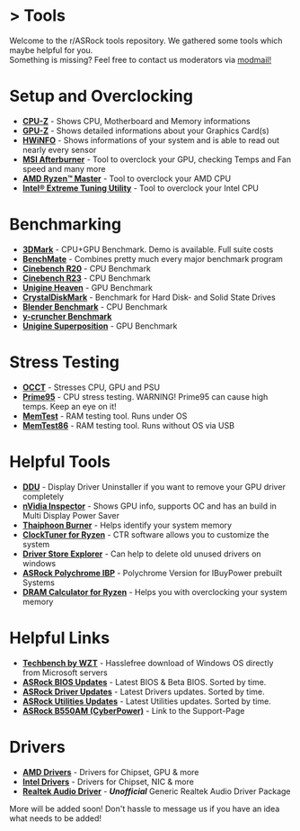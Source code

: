 # > Tools

Welcome to the r/ASRock tools repository. We gathered some tools which maybe helpful for you.  
Something is missing? Feel free to contact us moderators via [modmail!](https://www.reddit.com/message/compose?to=%2Fr%2FASRock)

# **Setup and Overclocking**

* [**CPU-Z**](https://www.cpuid.com/softwares/cpu-z.html) - Shows CPU, Motherboard and Memory informations
* [**GPU-Z**](https://www.techpowerup.com/download/techpowerup-gpu-z/) - Shows detailed informations about your Graphics Card(s)
* [**HWiNFO**](https://www.hwinfo.com/) - Shows informations of your system and is able to read out nearly every sensor
* [**MSI Afterburner**](https://msi.com/page/afterburner) - Tool to overclock your GPU, checking Temps and Fan speed and many more
* [**AMD Ryzen™ Master**](https://www.amd.com/en/technologies/ryzen-master) - Tool to overclock your AMD CPU
* [**Intel® Extreme Tuning Utility**](https://downloadcenter.intel.com/en/product/66427) - Tool to overclock your Intel CPU

# **Benchmarking**

* [**3DMark**](https://store.steampowered.com/app/223850/3DMark/) - CPU+GPU Benchmark. Demo is available. Full suite costs
* [**BenchMate**](https://benchmate.org/) - Combines pretty much every major benchmark program
* [**Cinebench R20**](http://http.maxon.net/pub/cinebench/CinebenchR20.zip) - CPU Benchmark
* [**Cinebench R23**](https://installer.maxon.net/installer/23.110_RB330286/Cinema4D-23.110_Win_Fullinstaller.exe) - CPU Benchmark
* [**Unigine Heaven**](https://benchmark.unigine.com/heaven) - GPU Benchmark
* [**CrystalDiskMark**](https://crystalmark.info/en/download/) - Benchmark for Hard Disk- and Solid State Drives
* [**Blender Benchmark**](https://opendata.blender.org/) - CPU Benchmark
* [**y-cruncher Benchmark**](http://www.numberworld.org/y-cruncher/)
* [**Unigine Superposition**](https://benchmark.unigine.com/superposition) - GPU Benchmark

# **Stress Testing**

* [**OCCT**](https://www.ocbase.com/) - Stresses CPU, GPU and PSU
* [**Prime95**](https://www.mersenne.org/download/) - CPU stress testing. WARNING! Prime95 can cause high temps. Keep an eye on it!
* [**MemTest**](https://www.hcidesign.com/) - RAM testing tool. Runs under OS
* [**MemTest86**](https://www.memtest86.com/) - RAM testing tool. Runs without OS via USB

# **Helpful Tools**

* [**DDU**](https://www.guru3d.com/files-details/display-driver-uninstaller-download.html) - Display Driver Uninstaller if you want to remove your GPU driver completely
* [**nVidia Inspector**](https://www.guru3d.com/files-details/nvidia-inspector-download.html) - Shows GPU info, supports OC and has an build in Multi Display Power Saver
* [**Thaiphoon Burner**](http://www.softnology.biz/files.html) - Helps identify your system memory
* [**ClockTuner for Ryzen**](https://www.guru3d.com/files-details/clocktuner-for-ryzen-download.html) - CTR software allows you to customize the system
* [**Driver Store Explorer**](https://github.com/lostindark/DriverStoreExplorer/releases) - Can help to delete old unused drivers on windows
* [**ASRock Polychrome IBP**](http://content.ibuypower.com/download/others/PolychromeRGB.zip) - Polychrome Version for IBuyPower prebuilt Systems
* [**DRAM Calculator for Ryzen**](https://www.techpowerup.com/download/ryzen-dram-calculator/) - Helps you with overclocking your system memory

# **Helpful Links**

* [**Techbench by WZT**](https://tb.rg-adguard.net/public.php) - Hasslefree download of Windows OS directly from Microsoft servers
* [**ASRock BIOS Updates**](https://www.asrock.com/support/index.asp?cat=BIOS) - Latest BIOS & Beta BIOS. Sorted by time.
* [**ASRock Driver Updates**](https://www.asrock.com/support/index.asp?cat=Drivers) - Latest Drivers updates. Sorted by time.
* [**ASRock Utilities Updates**](https://www.asrock.com/support/index.asp?cat=Utilities) - Latest Utilities updates. Sorted by time.
* [**ASRock B550AM (CyberPower)**](http://www.cyberpowerinc.com/drivers/?dir=Motherboards/MB-478-101%20B550AM%20GAMING/) - Link to the Support-Page

# **Drivers**

* [**AMD Drivers**](https://www.amd.com/en/support) - Drivers for Chipset, GPU & more
* [**Intel Drivers**](https://downloadcenter.intel.com/) - Drivers for Chipset, NIC & more
* [**Realtek Audio Driver**](https://github.com/pal1000/Realtek-UAD-generic/releases) - ***Unofficial*** Generic Realtek Audio Driver Package

More will be added soon! Don't hassle to message us if you have an idea what needs to be added!